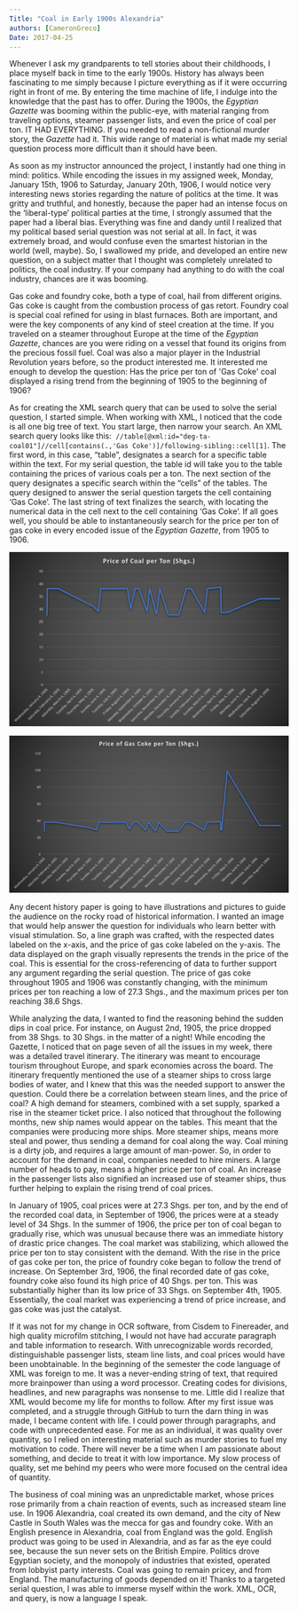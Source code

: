 ```yaml
---
Title: "Coal in Early 1900s Alexandria"
authors: [CameronGreco]
Date: 2017-04-25
---
```

Whenever I ask my grandparents to tell stories about their childhoods, I place myself back in time to the early 1900s. History has always been fascinating to me simply because I picture everything as if it were occurring right in front of me. By entering the time machine of life, I indulge into the knowledge that the past has to offer. During the 1900s, the *Egyptian Gazette* was booming within the public-eye, with material ranging from traveling options, steamer passenger lists, and even the price of coal per ton. IT HAD EVERYTHING. If you needed to read a non-fictional murder story, the *Gazette* had it. This wide range of material is what made my serial question process more difficult than it should have been.

As soon as my instructor announced the project, I instantly had one thing in mind: politics. While encoding the issues in my assigned week, Monday, January 15th, 1906 to Saturday, January 20th, 1906, I would notice very interesting news stories regarding the nature of politics at the time. It was gritty and truthful, and honestly, because the paper had an intense focus on the ‘liberal-type’ political parties at the time, I strongly assumed that the paper had a liberal bias. Everything was fine and dandy until I realized that my political based serial question was not serial at all. In fact, it was extremely broad, and would confuse even the smartest historian in the world (well, maybe). So, I swallowed my pride, and developed an entire new question, on a subject matter that I thought was completely unrelated to politics, the coal industry. If your company had anything to do with the coal industry, chances are it was booming.

Gas coke and foundry coke, both a type of coal, hail from different origins. Gas coke is caught from the combustion process of gas retort. Foundry coal is special coal refined for using in blast furnaces. Both are important, and were the key components of any kind of steel creation at the time. If you traveled on a steamer throughout Europe at the time of the *Egyptian Gazette*, chances are you were riding on a vessel that found its origins from the precious fossil fuel. Coal was also a major player in the Industrial Revolution years before, so the product interested me. It interested me enough to develop the question: Has the price per ton of 'Gas Coke' coal displayed a rising trend from the beginning of 1905 to the beginning of 1906?

As for creating the XML search query that can be used to solve the serial question, I started simple. When working with XML, I noticed that the code is all one big tree of text. You start large, then narrow your search. An XML search query looks like this:  `//table[@xml:id="deg-ta-coal01"]//cell[contains(.,'Gas Coke')]/following-sibling::cell[1]`. The first word, in this case, “table”, designates a search for a specific table within the text. For my serial question, the table id will take you to the table containing the prices of various coals per a ton. The next section of the query designates a specific search within the “cells” of the tables. The query designed to answer the serial question targets the cell containing ‘Gas Coke’. The last string of text finalizes the search, with locating the numerical data in the cell next to the cell containing ‘Gas Coke’. If all goes well, you should be able to instantaneously search for the price per ton of gas coke in every encoded issue of the *Egyptian Gazette*, from 1905 to 1906.

![greco-Graph](greco-Graph.png)

![greco-LineGraph](greco-LineGraph.png)

Any decent history paper is going to have illustrations and pictures to guide the audience on the rocky road of historical information. I wanted an image that would help answer the question for individuals who learn better with visual stimulation. So, a line graph was crafted, with the respected dates labeled on the x-axis, and the price of gas coke labeled on the y-axis. The data displayed on the graph visually represents the trends in the price of the coal. This is essential for the cross-referencing of data to further support any argument regarding the serial question. The price of gas coke throughout 1905 and 1906 was constantly changing, with the minimum prices per ton reaching a low of 27.3 Shgs., and the maximum prices per ton reaching 38.6 Shgs.

While analyzing the data, I wanted to find the reasoning behind the sudden dips in coal price. For instance, on August 2nd, 1905, the price dropped from 38 Shgs. to 30 Shgs. in the matter of a night! While encoding the Gazette, I noticed that on page seven of all the issues in my week, there was a detailed travel itinerary. The itinerary was meant to encourage tourism throughout Europe, and spark economies across the board. The itinerary frequently mentioned the use of a steamer ships to cross large bodies of water, and I knew that this was the needed support to answer the question. Could there be a correlation between steam lines, and the price of coal? A high demand for steamers, combined with a set supply, sparked a rise in the steamer ticket price. I also noticed that throughout the following months, new ship names would appear on the tables. This meant that the companies were producing more ships. More steamer ships, means more steal and power, thus sending a demand for coal along the way. Coal mining is a dirty job, and requires a large amount of man-power. So, in order to account for the demand in coal, companies needed to hire miners. A large number of heads to pay, means a higher price per ton of coal. An increase in the passenger lists also signified an increased use of steamer ships, thus further helping to explain the rising trend of coal prices.

In January of 1905, coal prices were at 27.3 Shgs. per ton, and by the end of the recorded coal data, in September of 1906, the prices were at a steady level of 34 Shgs. In the summer of 1906, the price per ton of coal began to gradually rise, which was unusual because there was an immediate history of drastic price changes. The coal market was stabilizing, which allowed the price per ton to stay consistent with the demand. With the rise in the price of gas coke per ton, the price of foundry coke began to follow the trend of increase. On September 3rd, 1906, the final recorded date of gas coke, foundry coke also found its high price of 40 Shgs. per ton. This was substantially higher than its low price of 33 Shgs. on September 4th, 1905. Essentially, the coal market was experiencing a trend of price increase, and gas coke was just the catalyst.

If it was not for my change in OCR software, from Cisdem to Finereader, and high quality microfilm stitching, I would not have had accurate paragraph and table information to research. With unrecognizable words recorded, distinguishable passenger lists, steam line lists, and coal prices would have been unobtainable. In the beginning of the semester the code language of XML was foreign to me. It was a never-ending string of text, that required more brainpower than using a word processor. Creating codes for divisions, headlines, and new paragraphs was nonsense to me. Little did I realize that XML would become my life for months to follow. After my first issue was completed, and a struggle through GitHub to turn the darn thing in was made, I became content with life. I could power through paragraphs, and code with unprecedented ease. For me as an individual, it was quality over quantity, so I relied on interesting material such as murder stories to fuel my motivation to code. There will never be a time when I am passionate about something, and decide to treat it with low importance. My slow process of quality, set me behind my peers who were more focused on the central idea of quantity.

The business of coal mining was an unpredictable market, whose prices rose primarily from a chain reaction of events, such as increased steam line use. In 1906 Alexandria, coal created its own demand, and the city of New Castle in South Wales was the mecca for gas and foundry coke. With an English presence in Alexandria, coal from England was the gold. English product was going to be used in Alexandria, and as far as the eye could see, because the sun never sets on the British Empire. Politics drove Egyptian society, and the monopoly of industries that existed, operated from lobbyist party interests. Coal was going to remain pricey, and from England. The manufacturing of goods depended on it! Thanks to a targeted serial question, I was able to immerse myself within the work. XML, OCR, and query, is now a language I speak.
